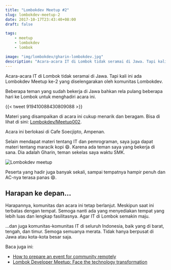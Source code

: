 ```yaml
---
title: "Lombokdev Meetup #2"
slug: lombokdev-meetup-2
date: 2017-10-17T23:43:40+08:00
draft: false

tags:
    - meetup
    - lombokdev
    - lombok

image: "img/lombokdev/gharin-lombokdev.jpg"
description: "Acara-acara IT di Lombok tidak seramai di Jawa. Tapi kali ini ada Lombokdev Meetup ke-2 yang diselengarakan oleh komunitas Lombokdev."
---
```


Acara-acara IT di Lombok tidak seramai di Jawa.
Tapi kali ini ada Lombokdev Meetup ke-2
yang diselengarakan oleh komunitas
Lombokdev.

Beberapa teman yang sudah bekerja di Jawa bahkan rela 
pulang beberapa hari ke Lombok untuk menghadiri acara ini.

{{< tweet 919410088430809088 >}}

Materi yang disampaikan di acara ini cukup menarik dan beragam.
Bisa di lihat di sini: [Lombokdev/Meetup002](https://github.com/LombokDev/Meetup002/blob/master/acara.md).

Acara ini berlokasi di Cafe Soecjipto, Ampenan.

Selain mendapat materi tentang IT dan pemrograman,
saya juga dapat materi tentang maracik kopi 😄.
Karena ada teman saya yang bekerja di sana.
Dia adalah Gharin, teman sekelas saya waktu SMK.

![Lombokdev meetup](/img/lombokdev/gharin-lombokdev.jpg)

Peserta yang hadir juga banyak sekali, sampai tempatnya hampir penuh
dan AC-nya terasa panas 😄.

## Harapan ke depan...

Harapannya, komunitas dan acara ini tetap berlanjut. Meskipun saat ini
terbatas dengan tempat. Semoga nanti ada yang menyediakan tempat yang lebih 
luas dan lengkap fasilitasnya. Agar IT di Lombok semakin maju.

...dan juga komunitas-komunitas IT di seluruh Indonesia, 
baik yang di barat, tengah, dan timur. Semoga
semuanya merata. Tidak hanya berpusat di Jawa atau kota-kota besar saja.

Baca juga ini:

- [How to prepare an event for community remotely](http://pdft.net/2017/how-to-prepare-hold-an-event-remotely/)
- [Lombok Developer Meetup: Face the technology transformation](http://oonlab.com/dev/2017/10/16/lombok-developer-meetup-go/)
